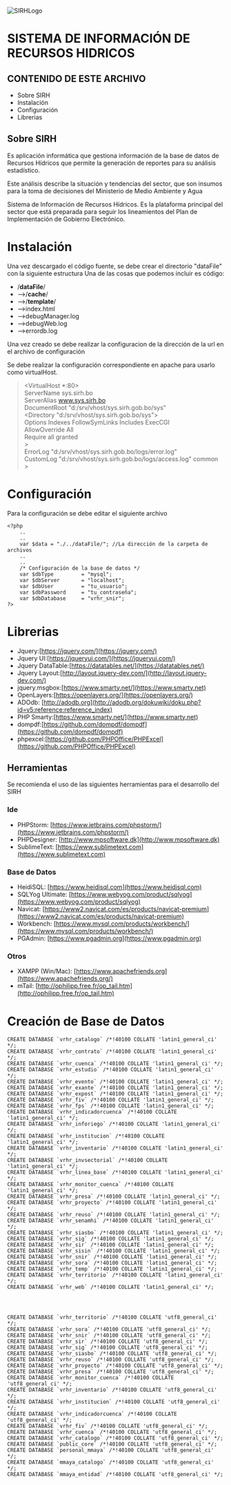 ![SIRHLogo](http://sys.sirh.gob.bo/template/user/sirh/images/login/login_titulo.png)

# SISTEMA DE INFORMACIÓN DE RECURSOS HIDRICOS

## CONTENIDO DE ESTE ARCHIVO

- Sobre SIRH
- Instalación
- Configuración
- Librerias

## Sobre SIRH

Es aplicación informática que gestiona información de la base de datos de Recursos Hídricos que permite la generación de reportes para su análisis estadístico.

Este análisis describe la situación y tendencias del sector, que son insumos para la toma de decisiones del Ministerio de Medio Ambiente y Agua

Sistema de Información de Recursos Hídricos. Es la plataforma principal del sector que está preparada para seguir los lineamientos del Plan de Implementación de Gobierno Electrónico.

# Instalación

Una vez descargado el código fuente, se debe crear el directorio "dataFile" con la siguiente estructura
Una de las cosas que podemos incluir es código:

- /**dataFile**/
- -->/**cache**/
- -->/**template**/
- -->index.html
- -->debugManager.log
- -->debugWeb.log
- -->errordb.log

Una vez creado se debe realizar la configuracion de la dirección de la url en el archivo de configuración

Se debe realizar la configuración correspondiente en apache para usarlo como virtualHost.

> <VirtualHost \*:80><br />
> ServerName sys.sirh.bo<br />
> ServerAlias www.sys.sirh.bo<br />
> DocumentRoot "d:/srv/vhost/sys.sirh.gob.bo/sys"<br />
> <Directory "d:/srv/vhost/sys.sirh.gob.bo/sys"><br />
> Options Indexes FollowSymLinks Includes ExecCGI<br />
> AllowOverride All<br />
> Require all granted<br /> > </Directory><br />
> ErrorLog "d:/srv/vhost/sys.sirh.gob.bo/logs/error.log"<br />
> CustomLog "d:/srv/vhost/sys.sirh.gob.bo/logs/access.log" common<br /> ></VirtualHost><br />

# Configuración

Para la configuración se debe editar el siguiente archivo

```[php]
<?php
    ..
    ..
    var $data = "./../dataFile/"; //La dirección de la carpeta de archivos
    ..
    ..
    /* Configuración de la base de datos */
    var $dbType         = "mysql";
    var $dbServer       = "localhost";
    var $dbUser         = "tu_usuario";
    var $dbPassword     = "tu_contraseña";
    var $dbDatabase     = "vrhr_snir";
?>
```

# Librerias

- Jquery:[https://jquery.com/](https://jquery.com/)
- Jquery UI:[https://jqueryui.com/](https://jqueryui.com/)
- Jquery DataTable:[https://datatables.net/](https://datatables.net/)
- Jquery Layout:[http://layout.jquery-dev.com/](http://layout.jquery-dev.com/)
- jquery.msgbox:[https://www.smarty.net/](https://www.smarty.net)
- OpenLayers:[https://openlayers.org/](https://openlayers.org/)
- ADOdb: [http://adodb.org](http://adodb.org/dokuwiki/doku.php?id=v5:reference:reference_index)
- PHP Smarty:[https://www.smarty.net/](https://www.smarty.net)
- dompdf:[https://github.com/dompdf/dompdf](https://github.com/dompdf/dompdf)
- phpexcel:[https://github.com/PHPOffice/PHPExcel](https://github.com/PHPOffice/PHPExcel)

## Herramientas

Se recomienda el uso de las siguientes herramientas para el desarrollo del SIRH

### Ide

- PHPStorm: [https://www.jetbrains.com/phpstorm/](https://www.jetbrains.com/phpstorm/)
- PHPDesigner: [http://www.mpsoftware.dk](http://www.mpsoftware.dk)
- SublimeText: [https://www.sublimetext.com](https://www.sublimetext.com)

### Base de Datos

- HeidiSQL: [https://www.heidisql.com](https://www.heidisql.com)
- SQLYog Ultimate: [https://www.webyog.com/product/sqlyog](https://www.webyog.com/product/sqlyog)
- Navicat: [https://www2.navicat.com/es/products/navicat-premium](https://www2.navicat.com/es/products/navicat-premium)
- Workbench: [https://www.mysql.com/products/workbench/](https://www.mysql.com/products/workbench/)
- PGAdmin: [https://www.pgadmin.org](https://www.pgadmin.org)

### Otros

- XAMPP (Win/Mac): [https://www.apachefriends.org](https://www.apachefriends.org/)
- mTail: [http://ophilipp.free.fr/op_tail.htm](http://ophilipp.free.fr/op_tail.htm)

# Creación de Base de Datos

```[sql]
CREATE DATABASE `vrhr_catalogo` /*!40100 COLLATE 'latin1_general_ci' */;
CREATE DATABASE `vrhr_contrato` /*!40100 COLLATE 'latin1_general_ci' */;
CREATE DATABASE `vrhr_cuenca` /*!40100 COLLATE 'latin1_general_ci' */;
CREATE DATABASE `vrhr_estudio` /*!40100 COLLATE 'latin1_general_ci' */;
CREATE DATABASE `vrhr_evento` /*!40100 COLLATE 'latin1_general_ci' */;
CREATE DATABASE `vrhr_exante` /*!40100 COLLATE 'latin1_general_ci' */;
CREATE DATABASE `vrhr_expost` /*!40100 COLLATE 'latin1_general_ci' */;
CREATE DATABASE `vrhr_fiv` /*!40100 COLLATE 'latin1_general_ci' */;
CREATE DATABASE `vrhr_fps` /*!40100 COLLATE 'latin1_general_ci' */;
CREATE DATABASE `vrhr_indicadorcuenca` /*!40100 COLLATE 'latin1_general_ci' */;
CREATE DATABASE `vrhr_inforiego` /*!40100 COLLATE 'latin1_general_ci' */;
CREATE DATABASE `vrhr_institucion` /*!40100 COLLATE 'latin1_general_ci' */;
CREATE DATABASE `vrhr_inventario` /*!40100 COLLATE 'latin1_general_ci' */;
CREATE DATABASE `vrhr_invsectorial` /*!40100 COLLATE 'latin1_general_ci' */;
CREATE DATABASE `vrhr_linea_base` /*!40100 COLLATE 'latin1_general_ci' */;
CREATE DATABASE `vrhr_monitor_cuenca` /*!40100 COLLATE 'latin1_general_ci' */;
CREATE DATABASE `vrhr_presa` /*!40100 COLLATE 'latin1_general_ci' */;
CREATE DATABASE `vrhr_proyecto` /*!40100 COLLATE 'latin1_general_ci' */;
CREATE DATABASE `vrhr_reuso` /*!40100 COLLATE 'latin1_general_ci' */;
CREATE DATABASE `vrhr_senamhi` /*!40100 COLLATE 'latin1_general_ci' */;
CREATE DATABASE `vrhr_siasbo` /*!40100 COLLATE 'latin1_general_ci' */;
CREATE DATABASE `vrhr_sig` /*!40100 COLLATE 'latin1_general_ci' */;
CREATE DATABASE `vrhr_sir` /*!40100 COLLATE 'latin1_general_ci' */;
CREATE DATABASE `vrhr_sisin` /*!40100 COLLATE 'latin1_general_ci' */;
CREATE DATABASE `vrhr_snir` /*!40100 COLLATE 'latin1_general_ci' */;
CREATE DATABASE `vrhr_sora` /*!40100 COLLATE 'latin1_general_ci' */;
CREATE DATABASE `vrhr_temp` /*!40100 COLLATE 'latin1_general_ci' */;
CREATE DATABASE `vrhr_territorio` /*!40100 COLLATE 'latin1_general_ci' */;
CREATE DATABASE `vrhr_web` /*!40100 COLLATE 'latin1_general_ci' */;




CREATE DATABASE `vrhr_territorio` /*!40100 COLLATE 'utf8_general_ci' */;
CREATE DATABASE `vrhr_sora` /*!40100 COLLATE 'utf8_general_ci' */;
CREATE DATABASE `vrhr_snir` /*!40100 COLLATE 'utf8_general_ci' */;
CREATE DATABASE `vrhr_sir` /*!40100 COLLATE 'utf8_general_ci' */;
CREATE DATABASE `vrhr_sig` /*!40100 COLLATE 'utf8_general_ci' */;
CREATE DATABASE `vrhr_siasbo` /*!40100 COLLATE 'utf8_general_ci' */;
CREATE DATABASE `vrhr_reuso` /*!40100 COLLATE 'utf8_general_ci' */;
CREATE DATABASE `vrhr_proyecto` /*!40100 COLLATE 'utf8_general_ci' */;
CREATE DATABASE `vrhr_presa` /*!40100 COLLATE 'utf8_general_ci' */;
CREATE DATABASE `vrhr_monitor_cuenca` /*!40100 COLLATE 'utf8_general_ci' */;
CREATE DATABASE `vrhr_inventario` /*!40100 COLLATE 'utf8_general_ci' */;
CREATE DATABASE `vrhr_institucion` /*!40100 COLLATE 'utf8_general_ci' */;
CREATE DATABASE `vrhr_indicadorcuenca` /*!40100 COLLATE 'utf8_general_ci' */;
CREATE DATABASE `vrhr_fiv` /*!40100 COLLATE 'utf8_general_ci' */;
CREATE DATABASE `vrhr_cuenca` /*!40100 COLLATE 'utf8_general_ci' */;
CREATE DATABASE `vrhr_catalogo` /*!40100 COLLATE 'utf8_general_ci' */;
CREATE DATABASE `public_core` /*!40100 COLLATE 'utf8_general_ci' */;
CREATE DATABASE `personal_mmaya` /*!40100 COLLATE 'utf8_general_ci' */;
CREATE DATABASE `mmaya_catalogo` /*!40100 COLLATE 'utf8_general_ci' */;
CREATE DATABASE `mmaya_entidad` /*!40100 COLLATE 'utf8_general_ci' */;
```
